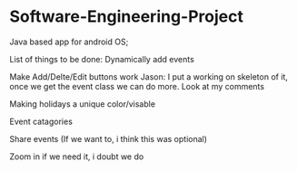 # Software-Engineering-Project
Java based app for android OS;

List of things to be done: 
Dynamically add events

Make Add/Delte/Edit buttons work 
Jason: I put a working on skeleton of it, once we get the event class we can do more. Look at my comments

 Making holidays a unique color/visable
  
 Event catagories

Share events (If we want to, i think this was optional)

Zoom in if we need it, i doubt we do
  
